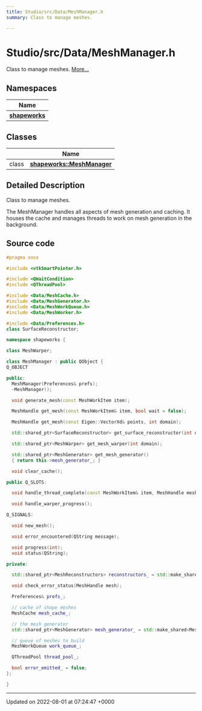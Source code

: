 ```yaml
---
title: Studio/src/Data/MeshManager.h
summary: Class to manage meshes. 

---
```


# Studio/src/Data/MeshManager.h

Class to manage meshes.  [More...](#detailed-description)

## Namespaces

| Name           |
| -------------- |
| **[shapeworks](../Namespaces/namespaceshapeworks.md)**  |

## Classes

|                | Name           |
| -------------- | -------------- |
| class | **[shapeworks::MeshManager](../Classes/classshapeworks_1_1MeshManager.md)**  |

## Detailed Description

Class to manage meshes. 

The MeshManager handles all aspects of mesh generation and caching. It houses the cache and manages threads to work on mesh generation in the background. 




## Source code

```cpp
#pragma once

#include <vtkSmartPointer.h>

#include <QWaitCondition>
#include <QThreadPool>

#include <Data/MeshCache.h>
#include <Data/MeshGenerator.h>
#include <Data/MeshWorkQueue.h>
#include <Data/MeshWorker.h>

#include <Data/Preferences.h>
class SurfaceReconstructor;

namespace shapeworks {

class MeshWarper;

class MeshManager : public QObject {
Q_OBJECT

public:
  MeshManager(Preferences& prefs);
  ~MeshManager();

  void generate_mesh(const MeshWorkItem item);

  MeshHandle get_mesh(const MeshWorkItem& item, bool wait = false);

  MeshHandle get_mesh(const Eigen::VectorXd& points, int domain);

  std::shared_ptr<SurfaceReconstructor> get_surface_reconstructor(int domain);

  std::shared_ptr<MeshWarper> get_mesh_warper(int domain);

  std::shared_ptr<MeshGenerator> get_mesh_generator()
  { return this->mesh_generator_; }

  void clear_cache();

public Q_SLOTS:

  void handle_thread_complete(const MeshWorkItem& item, MeshHandle mesh);

  void handle_warper_progress();

Q_SIGNALS:

  void new_mesh();

  void error_encountered(QString message);

  void progress(int);
  void status(QString);

private:

  std::shared_ptr<MeshReconstructors> reconstructors_ = std::make_shared<MeshReconstructors>();

  void check_error_status(MeshHandle mesh);

  Preferences& prefs_;

  // cache of shape meshes
  MeshCache mesh_cache_;

  // the mesh generator
  std::shared_ptr<MeshGenerator> mesh_generator_ = std::make_shared<MeshGenerator>();

  // queue of meshes to build
  MeshWorkQueue work_queue_;

  QThreadPool thread_pool_;

  bool error_emitted_ = false;
};

}
```


-------------------------------

Updated on 2022-08-01 at 07:24:47 +0000

